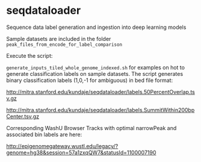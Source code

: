# seqdataloader
Sequence data label generation and ingestion into deep learning models


Sample datasets are included in the folder `peak_files_from_encode_for_label_comparison`

Execute the script:

`generate_inputs_tiled_whole_genome_indexed.sh` for examples on hot to generate classification labels on sample datasets.
The script generates binary classification labels (1,0,-1 for ambiguous) in bed file format:

http://mitra.stanford.edu/kundaje/seqdataloader/labels.50PercentOverlap.tsv.gz

http://mitra.stanford.edu/kundaje/seqdataloader/labels.SummitWithin200bpCenter.tsv.gz

Corresponding WashU Browser Tracks with optimal narrowPeak and associated bin labels are here:

http://epigenomegateway.wustl.edu/legacy/?genome=hg38&session=57a1zxqQW7&statusId=1100007190





